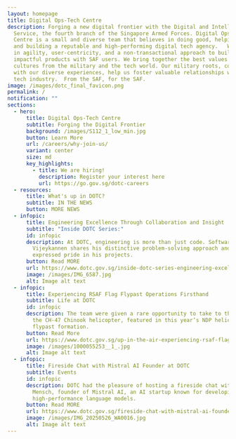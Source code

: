 ```yaml
---
layout: homepage
title: Digital Ops-Tech Centre
description: Forging a new digital frontier with the Digital and Intelligence
  Service, the fourth branch of the Singapore Armed Forces. Digital Ops-Tech
  Centre is a small and diverse team that believes in doing good, helping users,
  and building a reputable and high-performing digital tech agency.   We believe
  in agility, user-centricity, and a non-transactional approach to building
  impactful products with SAF users. We bring together the best values and
  cultures from the military and the tech world. Our military roots, combined
  with our diverse experiences, help us foster valuable relationships with the
  tech industry.  From the SAF, for the SAF.
image: /images/dotc_final_favicon.png
permalink: /
notification: ""
sections:
  - hero:
      title: Digital Ops-Tech Centre
      subtitle: Forging the Digital Frontier
      background: /images/S112_1_low_min.jpg
      button: Learn More
      url: /careers/why-join-us/
      variant: center
      size: md
      key_highlights:
        - title: We are hiring!
          description: Register your interest here
          url: https://go.gov.sg/dotc-careers
  - resources:
      title: What's up in DOTC?
      subtitle: IN THE NEWS
      button: MORE NEWS
  - infopic:
      title: Engineering Excellence Through Collaboration and Insight
      subtitle: "Inside DOTC Series:"
      id: infopic
      description: At DOTC, engineering is more than just code. Software Engineer,
        Vijeykannen shares his distinctive problem-solving approach and
        expressed pride in his projects.
      button: Read MORE
      url: https://www.dotc.gov.sg/inside-dotc-series-engineering-excellence-through-collaboration-and-insight/
      image: /images/IMG_6587.jpg
      alt: Image alt text
  - infopic:
      title: Experiencing RSAF Flag Flypast Operations Firsthand
      subtitle: Life at DOTC
      id: infopic
      description: The team were given a rare opportunity to take to the skies aboard
        the CH-47 Chinook helicopter, featured in this year’s NDP helicopter
        flypast formation.
      button: Read More
      url: https://www.dotc.gov.sg/up-in-the-air-experiencing-rsaf-flag-flypast-operations-firsthand/
      image: /images/1000055253__1_.jpg
      alt: Image alt text
  - infopic:
      title: Fireside Chat with Mistral AI Founder at DOTC
      subtitle: Events
      id: infopic
      description: DOTC had the pleasure of hosting a fireside chat with Arthur
        Mensch, founder of Mistral AI, an AI startup known for developing
        high-performance language models.
      button: Read MORE
      url: https://www.dotc.gov.sg/fireside-chat-with-mistral-ai-founder-at-dotc/
      image: /images/IMG_20250526_WA0016.jpg
      alt: Image alt text
---
```

